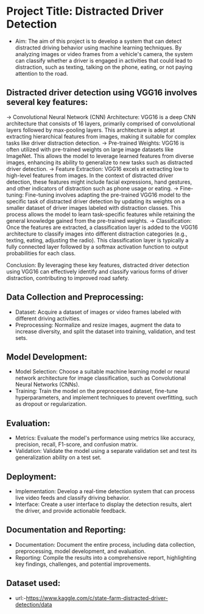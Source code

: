 # Project Title: Distracted Driver Detection

- Aim:
The aim of this project is to develop a system that can detect distracted driving behavior using machine learning techniques. By analyzing images or video frames from a vehicle's camera, the system can classify whether a driver is engaged in activities that could lead to distraction, such as texting, talking on the phone, eating, or not paying attention to the road.

## Distracted driver detection using VGG16 involves several key features:

-> Convolutional Neural Network (CNN) Architecture: VGG16 is a deep CNN architecture that consists of 16 layers, primarily comprised of convolutional layers followed by max-pooling layers. This architecture is adept at extracting hierarchical features from images, making it suitable for complex tasks like driver distraction detection. -> Pre-trained Weights: VGG16 is often utilized with pre-trained weights on large image datasets like ImageNet. This allows the model to leverage learned features from diverse images, enhancing its ability to generalize to new tasks such as distracted driver detection. -> Feature Extraction: VGG16 excels at extracting low to high-level features from images. In the context of distracted driver detection, these features might include facial expressions, hand gestures, and other indicators of distraction such as phone usage or eating. -> Fine-tuning: Fine-tuning involves adapting the pre-trained VGG16 model to the specific task of distracted driver detection by updating its weights on a smaller dataset of driver images labeled with distraction classes. This process allows the model to learn task-specific features while retaining the general knowledge gained from the pre-trained weights. -> Classification: Once the features are extracted, a classification layer is added to the VGG16 architecture to classify images into different distraction categories (e.g., texting, eating, adjusting the radio). This classification layer is typically a fully connected layer followed by a softmax activation function to output probabilities for each class.

Conclusion: By leveraging these key features, distracted driver detection using VGG16 can effectively identify and classify various forms of driver distraction, contributing to improved road safety.

## Data Collection and Preprocessing:
- Dataset: Acquire a dataset of images or video frames labeled with different driving activities.
- Preprocessing: Normalize and resize images, augment the data to increase diversity, and split the dataset into training, validation, and test sets.

## Model Development:
- Model Selection: Choose a suitable machine learning model or neural network architecture for image classification, such as Convolutional Neural Networks (CNNs).
- Training: Train the model on the preprocessed dataset, fine-tune hyperparameters, and implement techniques to prevent overfitting, such as dropout or regularization.

## Evaluation:
- Metrics: Evaluate the model's performance using metrics like accuracy, precision, recall, F1-score, and confusion matrix.
- Validation: Validate the model using a separate validation set and test its generalization ability on a test set.

## Deployment:
- Implementation: Develop a real-time detection system that can process live video feeds and classify driving behavior.
- Interface: Create a user interface to display the detection results, alert the driver, and provide actionable feedback.

## Documentation and Reporting:
- Documentation: Document the entire process, including data collection, preprocessing, model development, and evaluation.
- Reporting: Compile the results into a comprehensive report, highlighting key findings, challenges, and potential improvements.
## Dataset used:
- url:-https://www.kaggle.com/c/state-farm-distracted-driver-detection/data
